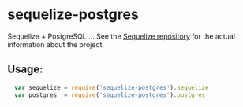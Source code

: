 # sequelize-postgres #

Sequelize + PostgreSQL ... See the
[Sequelize repository](https://github.com/sdepold/sequelize) for the actual
information about the project.

## Usage: ##

```js
  var sequelize = require('sequelize-postgres').sequelize
  var postgres  = require('sequelize-postgres').postgres
```

